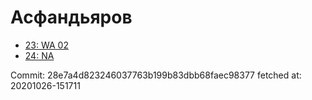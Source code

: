 # Асфандьяров
- [23: WA 02](23.md)
- [24: NA](24.md)

Commit: 28e7a4d823246037763b199b83dbb68faec98377
 fetched at: 20201026-151711

